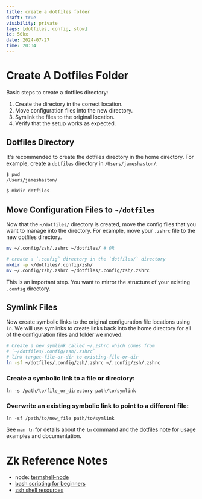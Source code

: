 ```yaml
---
title: create a dotfiles folder
draft: true
visibility: private
tags: [dotfiles, config, stow] 
id: 50kx
date: 2024-07-27
time: 20:34
---
```


# Create A Dotfiles Folder 

Basic steps to create a dotfiles directory:

1. Create the directory in the correct location.
2. Move configuration files into the new directory.
3. Symlink the files to the original location. 
4. Verify that the setup works as expected.

## Dotfiles Directory

It's recommended to create the dotfiles directory in the home directory. For
example, create a `dotfiles` directory in `/Users/jameshaston/`.

```sh
$ pwd
/Users/jameshaston/

$ mkdir dotfiles
```

## Move Configuration Files to `~/dotfiles`

Now that the `~/dotfiles/` directory is created, move the config files that
you want to manage into the directory. For example, move your `.zshrc` file 
to the new dotfiles directory. 

```sh
mv ~/.config/zsh/.zshrc ~/dotfiles/ # OR

# create a `.config` directory in the `dotfiles/` directory
mkdir -p ~/dotfiles/.config/zsh/
mv ~/.config/zsh/.zshrc ~/dotfiles/.config/zsh/.zshrc 
```

This is an important step. You want to mirror the structure of your existing
`.config` directory.

## Symlink Files

Now create symbolic links to the original configuration file locations using `ln`.
We will use symlinks to create links back into the home directory for all of 
the configuration files and folder we moved. 

```sh
# Create a new symlink called ~/.zshrc which comes from
# `~/dotfiles/.config/zsh/.zshrc`
# link target-file-or-dir to existing-file-or-dir
ln -sf ~/dotfiles/.config/zsh/.zshrc ~/.config/zsh/.zshrc
```

### Create a symbolic link to a file or directory:

`ln -s /path/to/file_or_directory path/to/symlink`

### Overwrite an existing symbolic link to point to a different file:

`ln -sf /path/to/new_file path/to/symlink`

See `man ln` for details about the `ln` command and the [dotfiles](pdel%20dotfiles.md) note for usage
examples and documentation. 

# Zk Reference Notes

- node: [termshell-node](z6c7-termshell-node.md)
- [bash scripting for beginners](8q65%20bash-scripting-for-beginners.md)
- [zsh shell resources](34nc%20zsh-shell-resources.md)

